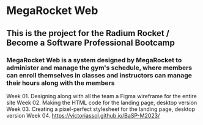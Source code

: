 # MegaRocket Web

## This is the project for the Radium Rocket / Become a Software Professional Bootcamp

### MegaRocket Web is a system designed by MegaRocket to administer and manage the gym's schedule, where members can enroll themselves in classes and instructors can manage their hours along with the members

Week 01. Designing along with all the team a Figma wireframe for the entire site
Week 02. Making the HTML code for the landing page, desktop version
Week 03. Creating a pixel-perfect stylesheet for the landing page, desktop version
Week 04. https://victoriassol.github.io/BaSP-M2023/